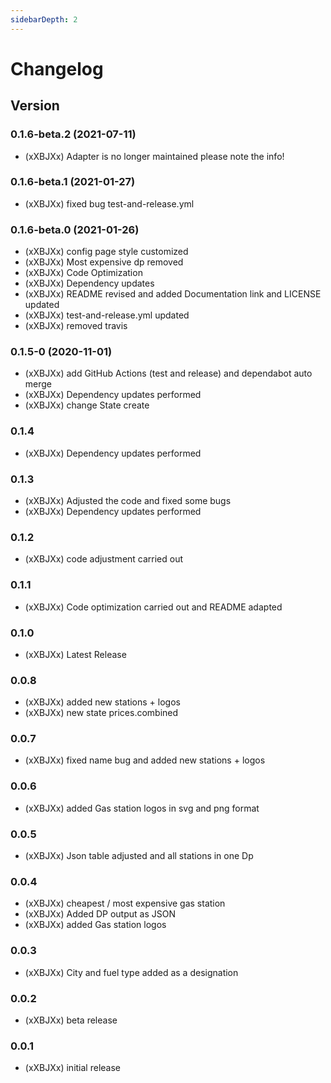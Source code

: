 ```yaml
---
sidebarDepth: 2
---
```


# Changelog
## Version

### 0.1.6-beta.2 (2021-07-11)
* (xXBJXx) Adapter is no longer maintained please note the info!

### 0.1.6-beta.1 (2021-01-27)
* (xXBJXx) fixed bug test-and-release.yml

### 0.1.6-beta.0 (2021-01-26)
* (xXBJXx) config page style customized
* (xXBJXx) Most expensive dp removed
* (xXBJXx) Code Optimization
* (xXBJXx) Dependency updates
* (xXBJXx) README revised and added Documentation link and LICENSE updated
* (xXBJXx) test-and-release.yml updated
* (xXBJXx) removed travis

### 0.1.5-0 (2020-11-01)
* (xXBJXx) add GitHub Actions (test and release) and dependabot auto merge
* (xXBJXx) Dependency updates performed
* (xXBJXx) change State create

### 0.1.4
* (xXBJXx) Dependency updates performed

### 0.1.3
* (xXBJXx) Adjusted the code and fixed some bugs
* (xXBJXx) Dependency updates performed

### 0.1.2
* (xXBJXx) code adjustment carried out

### 0.1.1
* (xXBJXx) Code optimization carried out and README adapted

### 0.1.0
* (xXBJXx) Latest Release

### 0.0.8
* (xXBJXx) added new stations + logos
* (xXBJXx) new state prices.combined

### 0.0.7
* (xXBJXx) fixed name bug and added new stations + logos

### 0.0.6
* (xXBJXx) added Gas station logos in svg and png format

### 0.0.5
* (xXBJXx) Json table adjusted and all stations in one Dp

### 0.0.4
* (xXBJXx) cheapest / most expensive gas station
* (xXBJXx) Added DP output as JSON
* (xXBJXx) added Gas station logos

### 0.0.3
* (xXBJXx) City and fuel type added as a designation

### 0.0.2
* (xXBJXx) beta release

### 0.0.1
* (xXBJXx) initial release